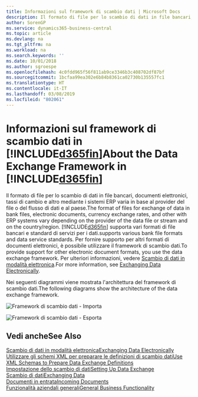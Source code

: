 ```yaml
---
title: Informazioni sul framework di scambio dati | Microsoft Docs
description: Il formato di file per lo scambio di dati in file bancari, documenti elettronici, tassi di cambio e altro mediante i sistemi ERP varia in base al provider del file o del flusso di dati e al paese.
author: SorenGP
ms.service: dynamics365-business-central
ms.topic: article
ms.devlang: na
ms.tgt_pltfrm: na
ms.workload: na
ms.search.keywords: ''
ms.date: 10/01/2018
ms.author: sgroespe
ms.openlocfilehash: 4c0fdd965f56f811ab9ce3346b3c408702df87bf
ms.sourcegitcommit: 1bcfaa99ea302e6b84b8361ca02730b135557fc1
ms.translationtype: HT
ms.contentlocale: it-IT
ms.lasthandoff: 03/08/2019
ms.locfileid: "802061"
---
```

# <a name="about-the-data-exchange-framework-in-included365finincludesd365finmdmd"></a><span data-ttu-id="6da4a-103">Informazioni sul framework di scambio dati in [!INCLUDE[d365fin](includes/d365fin_md.md)]</span><span class="sxs-lookup"><span data-stu-id="6da4a-103">About the Data Exchange Framework in [!INCLUDE[d365fin](includes/d365fin_md.md)]</span></span>
<span data-ttu-id="6da4a-104">Il formato di file per lo scambio di dati in file bancari, documenti elettronici, tassi di cambio e altro mediante i sistemi ERP varia in base al provider del file o del flusso di dati e al paese.</span><span class="sxs-lookup"><span data-stu-id="6da4a-104">The format of files for exchange of data in bank files, electronic documents, currency exchange rates, and other with ERP systems vary depending on the provider of the data file or stream and on the country/region.</span></span> [!INCLUDE[d365fin](includes/d365fin_md.md)] <span data-ttu-id="6da4a-105">supporta vari formati di file bancari e standard di servizi per i dati.</span><span class="sxs-lookup"><span data-stu-id="6da4a-105">supports various bank file formats and data service standards.</span></span> <span data-ttu-id="6da4a-106">Per fornire supporto per altri formati di documenti elettronici, è possibile utilizzare il framework di scambio dati.</span><span class="sxs-lookup"><span data-stu-id="6da4a-106">To provide support for other electronic document formats, you use the data exchange framework.</span></span> <span data-ttu-id="6da4a-107">Per ulteriori informazioni, vedere [Scambio di dati in modalità elettronica](across-data-exchange.md).</span><span class="sxs-lookup"><span data-stu-id="6da4a-107">For more information, see [Exchanging Data Electronically](across-data-exchange.md).</span></span>    

 <span data-ttu-id="6da4a-108">Nei seguenti diagrammi viene mostrata l'architettura del framework di scambio dati.</span><span class="sxs-lookup"><span data-stu-id="6da4a-108">The following diagrams show the architecture of the data exchange framework.</span></span>  

 ![Framework di scambio dati &#45; Importa](media/across-data-exchange/dataexchangeframework_import.png)  

 ![Framework di scambio dati &#45; Esporta](media/across-data-exchange/dataexchangeframework_export.png)  

## <a name="see-also"></a><span data-ttu-id="6da4a-111">Vedi anche</span><span class="sxs-lookup"><span data-stu-id="6da4a-111">See Also</span></span>  
[<span data-ttu-id="6da4a-112">Scambio di dati in modalità elettronica</span><span class="sxs-lookup"><span data-stu-id="6da4a-112">Exchanging Data Electronically</span></span>](across-data-exchange.md)  
[<span data-ttu-id="6da4a-113">Utilizzare gli schemi XML per preparare le definizioni di scambio dati</span><span class="sxs-lookup"><span data-stu-id="6da4a-113">Use XML Schemas to Prepare Data Exchange Definitions</span></span>](across-how-to-use-xml-schemas-to-prepare-data-exchange-definitions.md)  
[<span data-ttu-id="6da4a-114">Impostazione dello scambio di dati</span><span class="sxs-lookup"><span data-stu-id="6da4a-114">Setting Up Data Exchange</span></span>](across-set-up-data-exchange.md)  
[<span data-ttu-id="6da4a-115">Scambio di dati</span><span class="sxs-lookup"><span data-stu-id="6da4a-115">Exchanging Data</span></span>](across-exchange-data.md)  
[<span data-ttu-id="6da4a-116">Documenti in entrata</span><span class="sxs-lookup"><span data-stu-id="6da4a-116">Incoming Documents</span></span>](across-income-documents.md)  
[<span data-ttu-id="6da4a-117">Funzionalità aziendali generali</span><span class="sxs-lookup"><span data-stu-id="6da4a-117">General Business Functionality</span></span>](ui-across-business-areas.md)  
